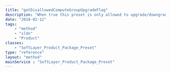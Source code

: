 ```yaml
---
title: "getDisallowedComputeGroupUpgradeFlag"
description: "When true this preset is only allowed to upgrade/downgrade to other presets in the same compute family."
date: "2018-02-12"
tags:
    - "method"
    - "sldn"
    - "Product"
classes:
    - "SoftLayer_Product_Package_Preset"
type: "reference"
layout: "method"
mainService : "SoftLayer_Product_Package_Preset"
---
```

